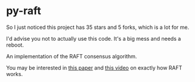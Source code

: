 py-raft
=======

So I just noticed this project has 35 stars and 5 forks, which is a lot for me.

I'd advise you not to actually use this code.  It's a big mess and needs a reboot.

An implementation of the RAFT consensus algorithm.

You may be interested in [this
paper](https://ramcloud.stanford.edu/wiki/download/attachments/11370504/raft.pdf)
and [this video](https://www.youtube.com/watch?v=YbZ3zDzDnrw) on
exactly how RAFT works.
